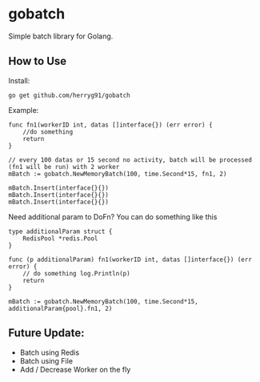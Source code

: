 # gobatch

Simple batch library for Golang.

## How to Use

Install:

```
go get github.com/herryg91/gobatch
```

Example:

```
func fn1(workerID int, datas []interface{}) (err error) {
    //do something
    return
}

// every 100 datas or 15 second no activity, batch will be processed (fn1 will be run) with 2 worker
mBatch := gobatch.NewMemoryBatch(100, time.Second*15, fn1, 2)

mBatch.Insert(interface{}{})
mBatch.Insert(interface{}{})
mBatch.Insert(interface{}{})
```

Need additional param to DoFn? You can do something like this
```
type additionalParam struct {
	RedisPool *redis.Pool
}

func (p additionalParam) fn1(workerID int, datas []interface{}) (err error) {
	// do something log.Println(p)
	return
}

mBatch := gobatch.NewMemoryBatch(100, time.Second*15, additionalParam{pool}.fn1, 2)

```

## Future Update:
- Batch using Redis
- Batch using File
- Add / Decrease Worker on the fly
